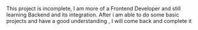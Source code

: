 This project is incomplete, I am more of a Frontend Developer and still learning Backend and its integration. After i am able to do some basic projects and have a good understanding , I will come back and complete it
